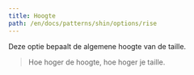 ```yaml
---
title: Hoogte
path: /en/docs/patterns/shin/options/rise
---
```


Deze optie bepaalt de algemene hoogte van de taille.

> Hoe hoger de hoogte, hoe hoger je taille.
